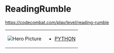 # ReadingRumble 

https://codecombat.com/play/level/reading-rumble
<table>
<tr>
<td>

![Hero Picture](hero.png?raw=true "Hero Picture")

</td>
<td>
<ul>
<li>

[PYTHON](ReadingRumble.py)

</li>
</td>
</tr>
<table>